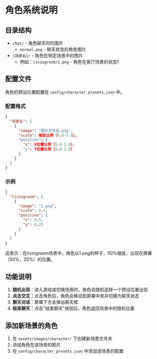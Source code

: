 # 角色系统说明

## 目录结构

- `chat/` - 角色聊天时的图片
  - `normal.png` - 聊天状态的角色图片
- `{场景名}/` - 角色在特定场景中的图片
  - 例如：`livingroom/1.png` - 角色在客厅场景的状态1

## 配置文件

角色的预设位置配置在 `config/character_presets.json` 中。

### 配置格式

```json
{
  "场景名": [
    {
      "image": "图片文件名.png",
      "scale": 缩放比例（0.0-1.0），
      "position": {
        "x": X位置比例（0.0-1.0），
        "y": Y位置比例（0.0-1.0）
      }
    }
  ]
}
```

### 示例

```json
{
  "livingroom": [
    {
      "image": "1.png",
      "scale": 0.5,
      "position": {
        "x": 0.5,
        "y": 0.25
      }
    }
  ]
}
```

这表示：在livingroom场景中，角色以1.png的样子，50%缩放，出现在屏幕（50%，25%）的位置。

## 功能说明

1. **随机出现**：进入游戏或切换场景时，角色会随机选择一个预设位置出现
2. **点击交互**：点击角色后，角色会移动到屏幕中央并切换为聊天状态
3. **聊天对话**：屏幕下方会弹出聊天框
4. **结束聊天**：点击"结束聊天"按钮后，角色返回场景中的随机位置

## 添加新场景的角色

1. 在 `assets/images/character/` 下创建新场景文件夹
2. 添加角色在该场景的图片
3. 在 `config/character_presets.json` 中添加该场景的配置

